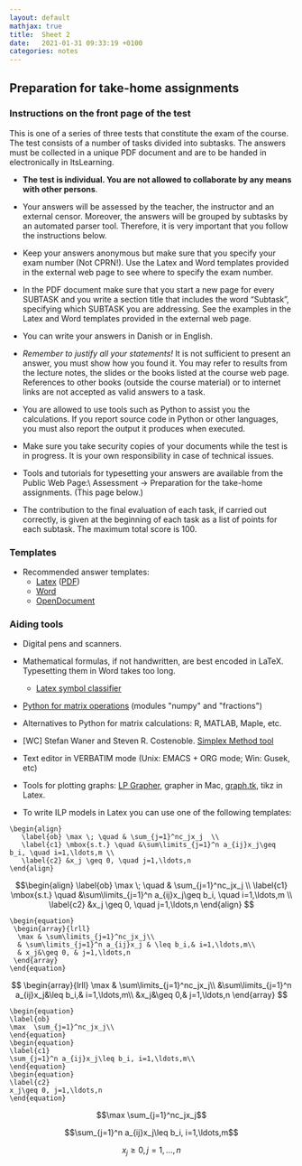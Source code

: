 ```yaml
---
layout: default
mathjax: true
title:  Sheet 2
date:   2021-01-31 09:33:19 +0100
categories: notes
---
```


## Preparation for take-home assignments 


### Instructions on the front page of the test

This is one of a series of three tests that constitute the exam of
the course. The test consists of a number of tasks divided into
subtasks. The answers must be collected in a unique PDF document and are
to be handed in electronically in ItsLearning.

-   **The test is individual. You are not allowed to collaborate by any
    means with other persons**.

- Your answers will be assessed by the teacher, the instructor and an
    external censor. Moreover, the answers will be grouped by subtasks
    by an automated parser tool.  Therefore, it is very important that
    you follow the instructions below.

-   Keep your answers anonymous but make sure that you specify your
    exam number (Not CPRN!). Use the Latex and Word templates provided in the
    external web page to see where to specify the exam number.

-   In the PDF document make sure that you start a new page for every
    SUBTASK and you write a section title that includes the word
    “Subtask”, specifying which SUBTASK you are addressing. See the
    examples in the Latex and Word templates provided in the external web page.

-   You can write your answers in Danish or in English.

-   <span>*Remember to justify all your statements!*</span> It is not
    sufficient to present an answer, you must show how you found it. You
    may refer to results from the lecture notes, the slides or the books
    listed at the course web page. References to other books (outside
    the course material) or to internet links are not accepted as valid
    answers to a task.

-   You are allowed to use tools such as Python to assist you
    the calculations. If you report source code in Python or other
    languages, you must also report the output it produces
    when executed.

-   Make sure you take security copies of your documents while the test
    is in progress. It is your own responsibility in case of
    technical issues.

- Tools and tutorials for typesetting your answers are available
    from the Public Web Page:\ Assessment $\rightarrow$ Preparation
    for the take-home assignments. (This page below.)

-   The contribution to the final evaluation of each task, if carried
    out correctly, is given at the beginning of each task as a list of
    points for each subtask. The maximum total score is 100.


### Templates
 
<!--

- The submissions at the assignments is digital. To digitalize handwritten text, formulas and graphs you can use a digital pen or a scanner.

-->

-   Recommended answer templates: 
    - [Latex](../assets/Templates/template_answers.tex) ([PDF](../assets/Templates/template_answers.pdf))
    - [Word](../assets/Templates/Template_Wordformat.docx) 
    - [OpenDocument](../assets/Templates/Template_Writerformat.odt)


### Aiding tools

<!-- -->

-   Digital pens and scanners.

-   Mathematical formulas, if not handwritten, are best encoded
    in LaTeX. Typesetting them in Word takes too long.

    -   [Latex symbol
        classifier](http://detexify.kirelabs.org/classify.html)
<!--
-   [Syntax Highlight Code In Word
        Documents](http://www.planetb.ca/syntax-highlight-word)
-->

-   [Python for matrix operations](https://github.com/DM871/dm871.github.io/blob/main/notebooks/Tutorial4Exam.ipynb) (modules "numpy" and "fractions")

<!-- -->

-   Alternatives to Python for matrix calculations: R, MATLAB,
    Maple, etc.

-   [WC] Stefan Waner and Steven R. Costenoble. [Simplex Method tool](https://www.zweigmedia.com/simplex/simplex.php?lang=en)

-   Text editor in VERBATIM mode (Unix: EMACS + ORG mode; Win:
    Gusek, etc)

-   Tools for plotting graphs: [LP
    Grapher](https://www.zweigmedia.com/utilities/lpg/index.html?lang=en),
    grapher in Mac, [graph.tk](http://graph.tk), tikz in Latex.


-   To write ILP models in Latex you can use one of the following
    templates:


``` {.latex}
\begin{align}
   \label{ob} \max \; \quad & \sum_{j=1}^nc_jx_j  \\
   \label{c1} \mbox{s.t.} \quad &\sum\limits_{j=1}^n a_{ij}x_j\geq b_i, \quad i=1,\ldots,m \\
   \label{c2} &x_j \geq 0, \quad j=1,\ldots,n   
\end{align}
```

$$\begin{align}
   \label{ob} \max \; \quad & \sum_{j=1}^nc_jx_j  \\
   \label{c1} \mbox{s.t.} \quad &\sum\limits_{j=1}^n a_{ij}x_j\geq b_i, \quad i=1,\ldots,m \\
   \label{c2} &x_j \geq 0, \quad j=1,\ldots,n   
\end{align}
$$



``` {.latex}
\begin{equation}
 \begin{array}{lrll}
  \max & \sum\limits_{j=1}^nc_jx_j\\
  & \sum\limits_{j=1}^n a_{ij}x_j & \leq b_i,& i=1,\ldots,m\\
  & x_j&\geq 0, & j=1,\ldots,n
 \end{array}
\end{equation}
```

$$
\begin{array}{lrll}
 \max & \sum\limits_{j=1}^nc_jx_j\\
 &\sum\limits_{j=1}^n a_{ij}x_j&\leq b_i,& i=1,\ldots,m\\
 &x_j&\geq 0,& j=1,\ldots,n
\end{array}
$$


``` {.latex}
\begin{equation}
\label{ob}
\max  \sum_{j=1}^nc_jx_j\\
\end{equation}
\begin{equation}
\label{c1}
\sum_{j=1}^n a_{ij}x_j\leq b_i, i=1,\ldots,m\\
\end{equation}
\begin{equation}
\label{c2}
x_j\geq 0, j=1,\ldots,n
\end{equation}
```

$$\max  \sum_{j=1}^nc_jx_j$$

$$\sum_{j=1}^n a_{ij}x_j\leq b_i, i=1,\ldots,m$$

$$x_j\geq 0, j=1,\ldots,n$$
